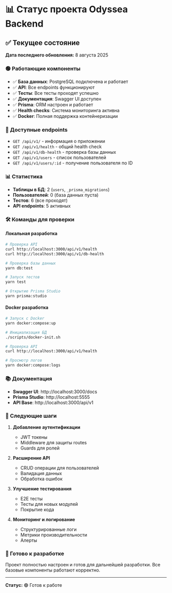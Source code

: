 # 📊 Статус проекта Odyssea Backend

## ✅ Текущее состояние

**Дата последнего обновления:** 8 августа 2025

### 🟢 Работающие компоненты

- ✅ **База данных**: PostgreSQL подключена и работает
- ✅ **API**: Все endpoints функционируют
- ✅ **Тесты**: Все тесты проходят успешно
- ✅ **Документация**: Swagger UI доступен
- ✅ **Prisma**: ORM настроен и работает
- ✅ **Health checks**: Система мониторинга активна
- ✅ **Docker**: Полная поддержка контейнеризации

### 🔧 Доступные endpoints

- `GET /api/v1/` - информация о приложении
- `GET /api/v1/health` - общий health check
- `GET /api/v1/db-health` - проверка базы данных
- `GET /api/v1/users` - список пользователей
- `GET /api/v1/users/:id` - получение пользователя по ID

### 📊 Статистика

- **Таблицы в БД**: 2 (`users`, `_prisma_migrations`)
- **Пользователей**: 0 (база данных пуста)
- **Тестов**: 6 (все проходят)
- **API endpoints**: 5 активных

### 🛠️ Команды для проверки

#### Локальная разработка
```bash
# Проверка API
curl http://localhost:3000/api/v1/health
curl http://localhost:3000/api/v1/db-health

# Проверка базы данных
yarn db:test

# Запуск тестов
yarn test

# Открытие Prisma Studio
yarn prisma:studio
```

#### Docker разработка
```bash
# Запуск с Docker
yarn docker:compose:up

# Инициализация БД
./scripts/docker-init.sh

# Проверка API
curl http://localhost:3000/api/v1/health

# Просмотр логов
yarn docker:compose:logs
```

### 📚 Документация

- **Swagger UI**: http://localhost:3000/docs
- **Prisma Studio**: http://localhost:5555
- **API Base**: http://localhost:3000/api/v1

### 🔄 Следующие шаги

1. **Добавление аутентификации**
   - JWT токены
   - Middleware для защиты routes
   - Guards для ролей

2. **Расширение API**
   - CRUD операции для пользователей
   - Валидация данных
   - Обработка ошибок

3. **Улучшение тестирования**
   - E2E тесты
   - Тесты для новых модулей
   - Покрытие кода

4. **Мониторинг и логирование**
   - Структурированные логи
   - Метрики производительности
   - Алерты

### 🚀 Готово к разработке

Проект полностью настроен и готов для дальнейшей разработки. Все базовые компоненты работают корректно.

---

**Статус:** 🟢 Готов к работе
